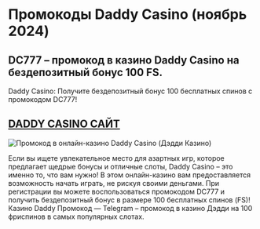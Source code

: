 # Промокоды Daddy Casino (ноябрь 2024)
## DC777 – промокод в казино Daddy Casino на бездепозитный бонус 100 FS.
Daddy Casino: Получите бездепозитный бонус 100 бесплатных спинов с промокодом DC777! 

## [DADDY CASINO САЙТ](https://linkcasino.ru/daddy_vip)

![Промокод в онлайн-казино Daddy Casino (Дэдди Казино)](https://github.com/user-attachments/assets/4fc61b03-2e14-4a81-a914-9acefecd6b4c)


Если вы ищете увлекательное место для азартных игр, которое предлагает щедрые бонусы и отличные слоты, Daddy Casino – это именно то, что вам нужно! В этом онлайн-казино вам предоставляется возможность начать играть, не рискуя своими деньгами. 
При регистрации вы можете воспользоваться промокодом DC777 и получить бездепозитный бонус в размере 100 бесплатных спинов (FS)! Казино Daddy Промокод — Telegram – промокод в казино Дэдди на 100 фриспинов в самых популярных слотах.
